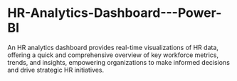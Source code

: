# HR-Analytics-Dashboard---Power-BI

An HR analytics dashboard provides real-time visualizations of HR data, offering a quick and comprehensive overview of key workforce metrics, trends, and insights, empowering organizations to make informed decisions and drive strategic HR initiatives.
